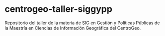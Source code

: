# centrogeo-taller-siggypp
Repositorio del taller de la materia de SIG en Gestión y Políticas Públicas de la Maestría en Ciencias de Información Geográfica del CentroGeo.
